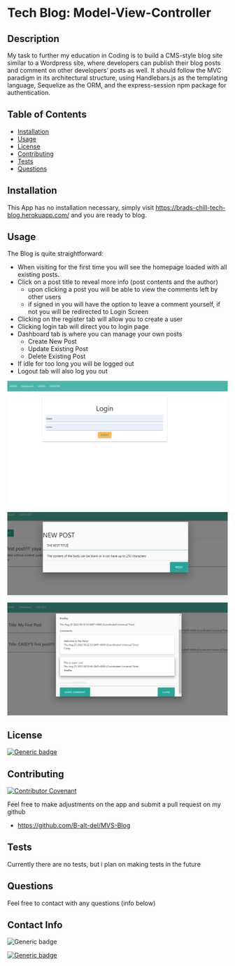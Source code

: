 
# Tech Blog: Model-View-Controller

## Description

My task to further my education in Coding is to build a CMS-style blog site similar to a Wordpress site, where developers can publish their blog posts and comment on other developers’ posts as well. It should follow the MVC paradigm in its architectural structure, using Handlebars.js as the templating language, Sequelize as the ORM, and the express-session npm package for authentication.

## Table of Contents 

- [Installation](#installation})
- [Usage](#usage})
- [License](#license)
- [Contributing](#contributing)
- [Tests](#tests)
- [Questions](#questions)

## Installation

This App has no installation necessary, simply visit https://brads-chill-tech-blog.herokuapp.com/ and you are ready to blog.

## Usage

The Blog is quite straightforward:

- When visiting for the first time you will see the homepage loaded with all existing posts.
- Click on a post title to reveal more info (post contents and the author)
    - upon clicking a post you will be able to view the comments left by other users
    - if signed in you will have the option to leave a comment yourself, if not you will be redirected to Login Screen
- Clicking on the register tab will allow you to create a user
- Clicking login tab will direct you to login page
- Dashboard tab is where you can manage your own posts
    - Create New Post
    - Update Existing Post
    - Delete Existing Post
- If idle for too long you will be logged out
- Logout tab will also log you out

![Login](/Assets/images/login.png)

![Creating a post](/Assets/images/post.PNG)

![Comments on post](/Assets/images/comments.PNG)

## License

[![Generic badge](https://img.shields.io/badge/License-TheUnlicense-<COLOR>.svg)](https://choosealicense.com/licenses/unlicense/)

## Contributing

[![Contributor Covenant](https://img.shields.io/badge/Contributor%20Covenant-2.1-4baaaa.svg)](code_of_conduct.md)

Feel free to make adjustments on the app and submit a pull request on my github  

- https://github.com/B-alt-del/MVS-Blog

## Tests

Currently there are no tests, but i plan on making tests in the future    

## Questions

Feel free to contact with any questions (info below)

## Contact Info

![Generic badge](https://img.shields.io/badge/Email-brad.schill.school@gmail.com-blue.svg)

[![Generic badge](https://img.shields.io/badge/Github-purple.svg)](https://github.com/B-alt-del/Express-Note-Taker)

